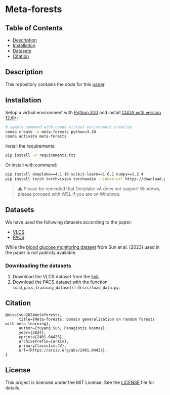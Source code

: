 # Meta-forests

## Table of Contents

- [Description](#description)
- [Installation](#installation)
- [Datasets](#datasets)
- [Citation](#citation)

## Description

This repository contains the code for this [paper](https://arxiv.org/abs/2401.04425).

## Installation

Setup a virtual environment with [Python 3.10](https://www.python.org/downloads/) and install [CUDA with version 12.6+](https://developer.nvidia.com/cuda-toolkit):
```bash
# sample command with conda virtual environment creation
conda create -n meta-forests python=3.10
conda activate meta-forests
```

Install the requirements:
```bash
pip install -r requirements.txt
```

Or install with command:
```bash
pip install deeplake==4.1.10 scikit-learn==1.6.1 numpy==2.2.4
pip install torch torchvision torchaudio --index-url https://download.pytorch.org/whl/cu126
```

> ⚠️ Please be reminded that Deeplake v4 does not support Windows, please proceed with WSL if you are on Windows.

## Datasets

We have used the following datasets according to the paper:
- [VLCS](https://github.com/belaalb/G2DM#download-vlcs)
- [PACS](https://domaingeneralization.github.io/#data)

While the [blood glucose monitoring dataset](https://ieeexplore.ieee.org/document/10181112) from Sun et al. (2023) used in the paper is not publicly available.

### Downloading the datasets

1. Download the VLCS dataset from the [link](http://www.mediafire.com/file/7yv132lgn1v267r/vlcs.tar.gz/file).
2. Download the PACS dataset with the function `load_pacs_training_dataset()` in `src/load_data.py`.

## Citation

```
@misc{sun2024metaforests,
      title={Meta-forests: Domain generalization on random forests with meta-learning}, 
      author={Yuyang Sun, Panagiotis Kosmas},
      year={2024},
      eprint={2401.04425},
      archivePrefix={arXiv},
      primaryClass={cs.CV},
      url={https://arxiv.org/abs/2401.04425}, 
}
```

## License

This project is licensed under the MIT License. See the [LICENSE](LICENSE) file for details.
